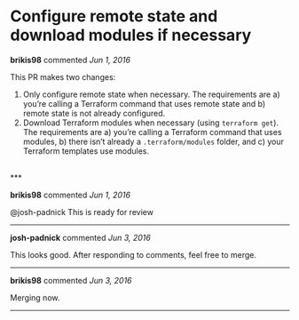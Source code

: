 # Configure remote state and download modules if necessary

**brikis98** commented *Jun 1, 2016*

This PR makes two changes:
1. Only configure remote state when necessary. The requirements are a) you’re calling a Terraform command that uses remote state and b) remote state is not already configured.
2. Download Terraform modules when necessary (using `terraform get`). The requirements are a) you’re calling a Terraform command that uses modules, b) there isn’t already a `.terraform/modules` folder, and c) your Terraform templates use modules.

<br />
***


**brikis98** commented *Jun 1, 2016*

@josh-padnick This is ready for review

***

**josh-padnick** commented *Jun 3, 2016*

This looks good. After responding to comments, feel free to merge.

***

**brikis98** commented *Jun 3, 2016*

Merging now.

***

